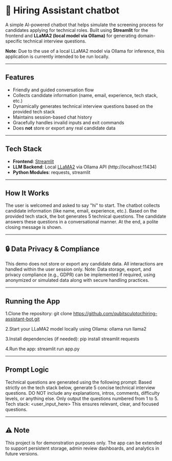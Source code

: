 # 🤖 Hiring Assistant chatbot

A simple AI-powered chatbot that helps simulate the screening process for candidates applying for technical roles. Built using **Streamlit** for the frontend and **LLaMA2 (local model via Ollama)** for generating domain-specific technical interview questions.

**Note**: Due to the use of a local LLaMA2 model via Ollama for inference, this application is currently intended to be run locally. 

---

## Features

- Friendly and guided conversation flow
- Collects candidate information (name, email, experience, tech stack, etc.)
- Dynamically generates technical interview questions based on the provided tech stack
- Maintains session-based chat history
- Gracefully handles invalid inputs and exit commands
- Does **not** store or export any real candidate data

---

##  Tech Stack

- **Frontend**: [Streamlit](https://streamlit.io/)
- **LLM Backend**: Local [LLaMA2](https://ollama.com/) via Ollama API (http://localhost:11434)
- **Python Modules**: requests, streamlit

---

##  How It Works

The user is welcomed and asked to say "hi" to start.
The chatbot collects candidate information (like name, email, experience, etc.).
Based on the provided tech stack, the bot generates 5 technical questions.
The candidate answers these questions in a conversational manner.
At the end, a polite closing message is shown.

---

##  🔒 Data Privacy & Compliance

This demo does not store or export any candidate data. All interactions are handled within the user session only.
Note: Data storage, export, and privacy compliance (e.g., GDPR) can be implemented if required, using anonymized or simulated data along with secure handling practices.

---

##  Running the App

1.Clone the repository:
git clone https://github.com/qubitsculptor/hiring-assistant-bot.git

2.Start your LLaMA2 model locally using Ollama:
ollama run llama2

3.Install dependencies (if needed):
pip install streamlit requests

4.Run the app:
streamlit run app.py

---

##  Prompt Logic

Technical questions are generated using the following prompt:
Based strictly on the tech stack below, generate 5 concise technical interview questions.
DO NOT include any explanations, intros, comments, difficulty levels, or anything else.
Only output the questions numbered from 1 to 5.
Tech stack: <user_input_here>
This ensures relevant, clear, and focused questions.

---

##  ⚠️ Note

This project is for demonstration purposes only.
The app can be extended to support persistent storage, admin review dashboards, and analytics in future versions.




